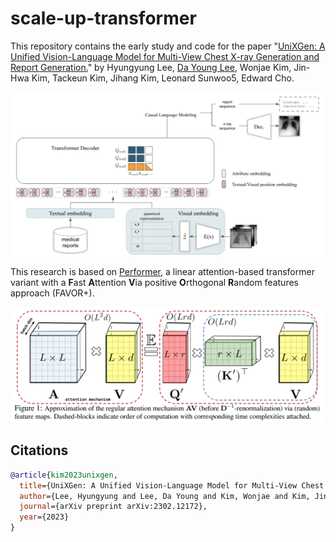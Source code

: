 # scale-up-transformer

This repository contains the early study and code for the paper "[UniXGen: A Unified Vision-Language Model for Multi-View Chest X-ray Generation and Report Generation.](https://openreview.net/pdf?id=xVNY6Th44d)" by Hyungyung Lee, <u>Da Young Lee</u>, Wonjae Kim, Jin-Hwa Kim, Tackeun Kim, Jihang Kim, Leonard Sunwoo5, Edward Cho.

<img src="img/sut.png" width="500px"></img>

This research is based on <a href="https://arxiv.org/abs/2009.14794">Performer</a>, a linear attention-based transformer variant with a **F**ast **A**ttention **V**ia positive **O**rthogonal **R**andom features approach (FAVOR+).


<img src="img/favor+.png" width="500px"></img>


## Citations

```bibtex
@article{kim2023unixgen,
  title={UniXGen: A Unified Vision-Language Model for Multi-View Chest X-ray Generation and Report Generation},
  author={Lee, Hyungyung and Lee, Da Young and Kim, Wonjae and Kim, Jin-Hwa and Kim, Tackeun and Kim, Jihang and Sunwoo, Leonard and Choi, Edward},
  journal={arXiv preprint arXiv:2302.12172},
  year={2023}
}
```

